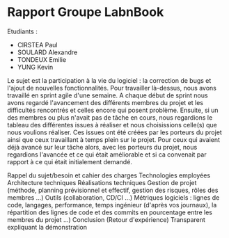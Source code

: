 # Rapport Groupe LabnBook

Etudiants :

- CIRSTEA Paul
- SOULARD Alexandre
- TONDEUX Emilie
- YUNG Kevin

Le sujet est la participation à la vie du logiciel : la correction de bugs et l'ajout de nouvelles fonctionnalités. Pour travailler là-dessus, nous avons travaillé en sprint agile d'une semaine. A chaque début de sprint nous avons regardé l'avancement des différents membres du projet et les difficultés rencontrés et celles encore qui posent problème. Ensuite, si un des membres ou plus n'avait pas de tâche en cours, nous regardions le tableau des différentes issues à réaliser et nous choisissions celle(s) que nous voulions réaliser. Ces issues ont été créées par les porteurs du projet ainsi que ceux travaillant à temps plein sur le projet. Pour ceux qui avaient déjà avancé sur leur tâche alors, avec les porteurs du projet, nous regardions l'avancée et ce qui était améliorable et si ca convenait par rapport à ce qui était initialement demandé.






Rappel du sujet/besoin et cahier des charges
Technologies employées
Architecture techniques
Réalisations techniques
Gestion de projet (méthode, planning prévisionnel et effectif, gestion des risques, rôles des membres ...)
Outils (collaboration, CD/CI ...)
Métriques logiciels : lignes de code, langages, performance, temps ingénieur (d'après vos journaux), la répartition des lignes de code et des commits en pourcentage entre les membres du projet ...)
Conclusion (Retour d'expérience)
Transparent expliquant la démonstration


